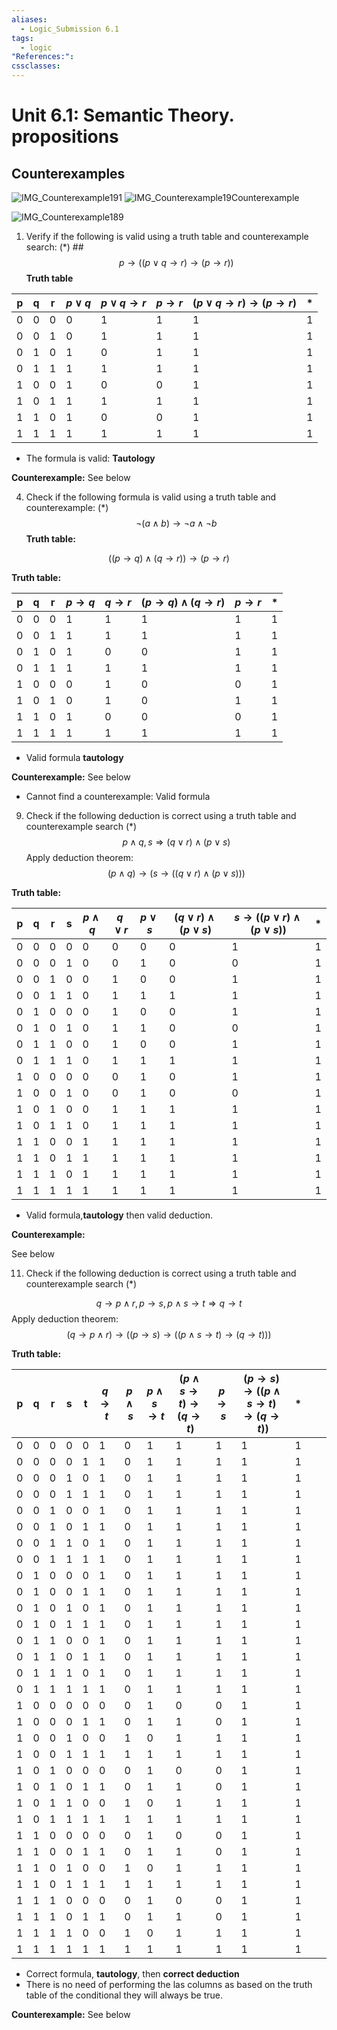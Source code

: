 ```yaml
---
aliases:
  - Logic_Submission 6.1
tags:
  - logic
"References:": 
cssclasses:
---
```

# Unit 6.1: Semantic Theory. propositions
## Counterexamples
![IMG_Counterexample191](../99%20-%20Meta/0.%20Attachments/IMG_Counterexample191.jpg)
![IMG_Counterexample19Counterexample](../99%20-%20Meta/0.%20Attachments/IMG_Counterexample19Counterexample.jpg)

![IMG_Counterexample189](../99%20-%20Meta/0.%20Attachments/IMG_Counterexample189.jpg)



1. Verify if the following is valid using a truth table and counterexample search: $(*)$
##$$
   p \rightarrow ((p\lor q\rightarrow r)\rightarrow(p\rightarrow r))
$$
**Truth table**

| p   | q   | r   | $p\lor q$ | $p\lor q \rightarrow r$ | $p\rightarrow r$ | $(p\lor q\rightarrow r)\rightarrow(p\rightarrow r)$ | *   |
| --- | --- | --- | --------- | ----------------------- | ---------------- | --------------------------------------------------- | --- |
| 0   | 0   | 0   | 0         | 1                       | 1                | 1                                                   | 1   |
| 0   | 0   | 1   | 0         | 1                       | 1                | 1                                                   | 1   |
| 0   | 1   | 0   | 1         | 0                       | 1                | 1                                                   | 1   |
| 0   | 1   | 1   | 1         | 1                       | 1                | 1                                                   | 1   |
| 1   | 0   | 0   | 1         | 0                       | 0                | 1                                                   | 1   |
| 1   | 0   | 1   | 1         | 1                       | 1                | 1                                                   | 1   |
| 1   | 1   | 0   | 1         | 0                       | 0                | 1                                                   | 1   |
| 1   | 1   | 1   | 1         | 1                       | 1                | 1                                                   | 1   |
+ The formula is valid: **Tautology**

**Counterexample:**
See below

4. Check if the following formula is valid using a truth table and counterexample: $(*)$
$$
\lnot(a\land b)\rightarrow \lnot a\land \lnot b
$$
**Truth table:**

$$
((p\rightarrow q)\land(q\rightarrow r))\rightarrow (p\rightarrow r)
$$

**Truth table:**

| p   | q   | r   | $p\rightarrow q$ | $q\rightarrow r$ | $(p\rightarrow q)\land(q\rightarrow r)$ | $p\rightarrow r$ | *   |
| --- | --- | --- | ---------------- | ---------------- | --------------------------------------- | ---------------- | --- |
| 0   | 0   | 0   | 1                | 1                | 1                                       | 1                | 1   |
| 0   | 0   | 1   | 1                | 1                | 1                                       | 1                | 1   |
| 0   | 1   | 0   | 1                | 0                | 0                                       | 1                | 1   |
| 0   | 1   | 1   | 1                | 1                | 1                                       | 1                | 1   |
| 1   | 0   | 0   | 0                | 1                | 0                                       | 0                | 1   |
| 1   | 0   | 1   | 0                | 1                | 0                                       | 1                | 1   |
| 1   | 1   | 0   | 1                | 0                | 0                                       | 0                | 1   |
| 1   | 1   | 1   | 1                | 1                | 1                                       | 1                | 1   |
+ Valid formula **tautology**

**Counterexample:**
See below
* Cannot find a counterexample: Valid formula

9. Check if the following deduction is correct using a truth table and counterexample search $(*)$
$$
p\land q, s \Rightarrow (q\lor r)\land(p\lor s)
$$
Apply deduction theorem: 
$$
 (p\land q)\rightarrow(s\rightarrow((q\lor r)\land(p\lor s)))
$$

**Truth table:**

| p   | q   | r   | s   | $p\land q$ | $q\lor r$ | $p\lor s$ | $(q\lor r)\land(p\lor s)$ | $s\rightarrow((p\lor r)\land(p\lor s))$ | *   |
| --- | --- | --- | --- | ---------- | --------- | --------- | ------------------------- | --------------------------------------- | --- |
| 0   | 0   | 0   | 0   | 0          | 0         | 0         | 0                         | 1                                       | 1   |
| 0   | 0   | 0   | 1   | 0          | 0         | 1         | 0                         | 0                                       | 1   |
| 0   | 0   | 1   | 0   | 0          | 1         | 0         | 0                         | 1                                       | 1   |
| 0   | 0   | 1   | 1   | 0          | 1         | 1         | 1                         | 1                                       | 1   |
| 0   | 1   | 0   | 0   | 0          | 1         | 0         | 0                         | 1                                       | 1   |
| 0   | 1   | 0   | 1   | 0          | 1         | 1         | 0                         | 0                                       | 1   |
| 0   | 1   | 1   | 0   | 0          | 1         | 0         | 0                         | 1                                       | 1   |
| 0   | 1   | 1   | 1   | 0          | 1         | 1         | 1                         | 1                                       | 1   |
| 1   | 0   | 0   | 0   | 0          | 0         | 1         | 0                         | 1                                       | 1   |
| 1   | 0   | 0   | 1   | 0          | 0         | 1         | 0                         | 0                                       | 1   |
| 1   | 0   | 1   | 0   | 0          | 1         | 1         | 1                         | 1                                       | 1   |
| 1   | 0   | 1   | 1   | 0          | 1         | 1         | 1                         | 1                                       | 1   |
| 1   | 1   | 0   | 0   | 1          | 1         | 1         | 1                         | 1                                       | 1   |
| 1   | 1   | 0   | 1   | 1          | 1         | 1         | 1                         | 1                                       | 1   |
| 1   | 1   | 1   | 0   | 1          | 1         | 1         | 1                         | 1                                       | 1   |
| 1   | 1   | 1   | 1   | 1          | 1         | 1         | 1                         | 1                                       | 1   |
+ Valid formula,**tautology** then valid deduction.


**Counterexample:**

See below

11. Check if the following deduction is correct using a truth table and counterexample search $(*)$

$$
q \rightarrow p\land r, p\rightarrow s, p\land s\rightarrow t\Rightarrow q\rightarrow t
$$
Apply deduction theorem: 
$$
(q\rightarrow p\land r)\rightarrow((p\rightarrow s)\rightarrow((p\land s\rightarrow t)\rightarrow(q\rightarrow t)))
$$

**Truth table:**


| **p** | **q** | **r** | **s** | **t** | **$q\rightarrow t$** | **$p\land s$** | **$p\land s \rightarrow t$** | **$(p\land s\rightarrow t)\rightarrow(q\rightarrow t)$** | **$p\rightarrow s$** | **$(p\rightarrow s)\rightarrow((p\land s\rightarrow t)\rightarrow(q\rightarrow t))$** | *   |     |     |
| ----- | ----- | ----- | ----- | ----- | -------------------- | -------------- | ---------------------------- | -------------------------------------------------------- | -------------------- | ------------------------------------------------------------------------------------- | --- | --- | --- |
| 0     | 0     | 0     | 0     | 0     | 1                    | 0              | 1                            | 1                                                        | 1                    | 1                                                                                     | 1   |     |     |
| 0     | 0     | 0     | 0     | 1     | 1                    | 0              | 1                            | 1                                                        | 1                    | 1                                                                                     | 1   |     |     |
| 0     | 0     | 0     | 1     | 0     | 1                    | 0              | 1                            | 1                                                        | 1                    | 1                                                                                     | 1   |     |     |
| 0     | 0     | 0     | 1     | 1     | 1                    | 0              | 1                            | 1                                                        | 1                    | 1                                                                                     | 1   |     |     |
| 0     | 0     | 1     | 0     | 0     | 1                    | 0              | 1                            | 1                                                        | 1                    | 1                                                                                     | 1   |     |     |
| 0     | 0     | 1     | 0     | 1     | 1                    | 0              | 1                            | 1                                                        | 1                    | 1                                                                                     | 1   |     |     |
| 0     | 0     | 1     | 1     | 0     | 1                    | 0              | 1                            | 1                                                        | 1                    | 1                                                                                     | 1   |     |     |
| 0     | 0     | 1     | 1     | 1     | 1                    | 0              | 1                            | 1                                                        | 1                    | 1                                                                                     | 1   |     |     |
| 0     | 1     | 0     | 0     | 0     | 1                    | 0              | 1                            | 1                                                        | 1                    | 1                                                                                     | 1   |     |     |
| 0     | 1     | 0     | 0     | 1     | 1                    | 0              | 1                            | 1                                                        | 1                    | 1                                                                                     | 1   |     |     |
| 0     | 1     | 0     | 1     | 0     | 1                    | 0              | 1                            | 1                                                        | 1                    | 1                                                                                     | 1   |     |     |
| 0     | 1     | 0     | 1     | 1     | 1                    | 0              | 1                            | 1                                                        | 1                    | 1                                                                                     | 1   |     |     |
| 0     | 1     | 1     | 0     | 0     | 1                    | 0              | 1                            | 1                                                        | 1                    | 1                                                                                     | 1   |     |     |
| 0     | 1     | 1     | 0     | 1     | 1                    | 0              | 1                            | 1                                                        | 1                    | 1                                                                                     | 1   |     |     |
| 0     | 1     | 1     | 1     | 0     | 1                    | 0              | 1                            | 1                                                        | 1                    | 1                                                                                     | 1   |     |     |
| 0     | 1     | 1     | 1     | 1     | 1                    | 0              | 1                            | 1                                                        | 1                    | 1                                                                                     | 1   |     |     |
| 1     | 0     | 0     | 0     | 0     | 0                    | 0              | 1                            | 0                                                        | 0                    | 1                                                                                     | 1   |     |     |
| 1     | 0     | 0     | 0     | 1     | 1                    | 0              | 1                            | 1                                                        | 0                    | 1                                                                                     | 1   |     |     |
| 1     | 0     | 0     | 1     | 0     | 0                    | 1              | 0                            | 1                                                        | 1                    | 1                                                                                     | 1   |     |     |
| 1     | 0     | 0     | 1     | 1     | 1                    | 1              | 1                            | 1                                                        | 1                    | 1                                                                                     | 1   |     |     |
| 1     | 0     | 1     | 0     | 0     | 0                    | 0              | 1                            | 0                                                        | 0                    | 1                                                                                     | 1   |     |     |
| 1     | 0     | 1     | 0     | 1     | 1                    | 0              | 1                            | 1                                                        | 0                    | 1                                                                                     | 1   |     |     |
| 1     | 0     | 1     | 1     | 0     | 0                    | 1              | 0                            | 1                                                        | 1                    | 1                                                                                     | 1   |     |     |
| 1     | 0     | 1     | 1     | 1     | 1                    | 1              | 1                            | 1                                                        | 1                    | 1                                                                                     | 1   |     |     |
| 1     | 1     | 0     | 0     | 0     | 0                    | 0              | 1                            | 0                                                        | 0                    | 1                                                                                     | 1   |     |     |
| 1     | 1     | 0     | 0     | 1     | 1                    | 0              | 1                            | 1                                                        | 0                    | 1                                                                                     | 1   |     |     |
| 1     | 1     | 0     | 1     | 0     | 0                    | 1              | 0                            | 1                                                        | 1                    | 1                                                                                     | 1   |     |     |
| 1     | 1     | 0     | 1     | 1     | 1                    | 1              | 1                            | 1                                                        | 1                    | 1                                                                                     | 1   |     |     |
| 1     | 1     | 1     | 0     | 0     | 0                    | 0              | 1                            | 0                                                        | 0                    | 1                                                                                     | 1   |     |     |
| 1     | 1     | 1     | 0     | 1     | 1                    | 0              | 1                            | 1                                                        | 0                    | 1                                                                                     | 1   |     |     |
| 1     | 1     | 1     | 1     | 0     | 0                    | 1              | 0                            | 1                                                        | 1                    | 1                                                                                     | 1   |     |     |
| 1     | 1     | 1     | 1     | 1     | 1                    | 1              | 1                            | 1                                                        | 1                    | 1                                                                                     | 1   |     |     |

+ Correct formula, **tautology**, then **correct deduction**
+ There is no need of performing the las columns as based on the truth table of the conditional they will always be true. 


**Counterexample:**
See below


